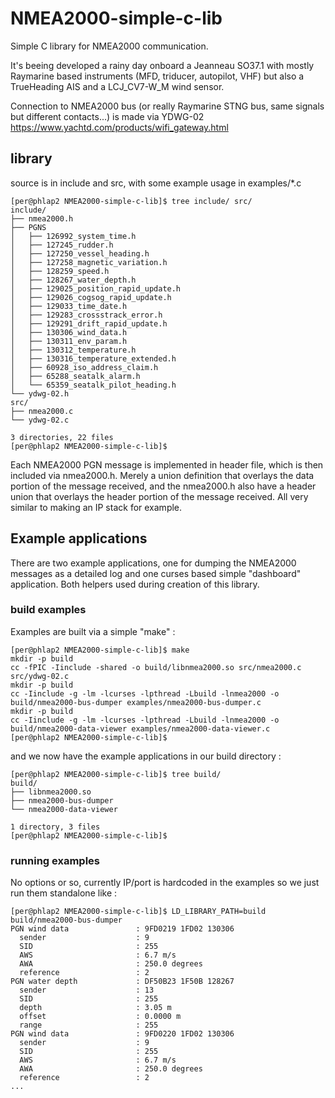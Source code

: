 # NMEA2000-simple-c-lib
Simple C library for NMEA2000 communication.

It's beeing developed a rainy day onboard a Jeanneau SO37.1 with mostly Raymarine based instruments
(MFD, triducer, autopilot, VHF) but also a TrueHeading AIS and a LCJ_CV7-W_M wind sensor.

Connection to NMEA2000 bus (or really Raymarine STNG bus, same signals but different contacts...)
is made via YDWG-02 https://www.yachtd.com/products/wifi_gateway.html

## library
source is in include and src, with some example usage in examples/*.c

```
[per@phlap2 NMEA2000-simple-c-lib]$ tree include/ src/
include/
├── nmea2000.h
├── PGNS
│   ├── 126992_system_time.h
│   ├── 127245_rudder.h
│   ├── 127250_vessel_heading.h
│   ├── 127258_magnetic_variation.h
│   ├── 128259_speed.h
│   ├── 128267_water_depth.h
│   ├── 129025_position_rapid_update.h
│   ├── 129026_cogsog_rapid_update.h
│   ├── 129033_time_date.h
│   ├── 129283_crossstrack_error.h
│   ├── 129291_drift_rapid_update.h
│   ├── 130306_wind_data.h
│   ├── 130311_env_param.h
│   ├── 130312_temperature.h
│   ├── 130316_temperature_extended.h
│   ├── 60928_iso_address_claim.h
│   ├── 65288_seatalk_alarm.h
│   └── 65359_seatalk_pilot_heading.h
└── ydwg-02.h
src/
├── nmea2000.c
└── ydwg-02.c

3 directories, 22 files
[per@phlap2 NMEA2000-simple-c-lib]$
```

Each NMEA2000 PGN message is implemented in header file, which is then included via nmea2000.h.
Merely a union definition that overlays the data portion of the message received, and the nmea2000.h
also have a header union that overlays the header portion of the message received. All very similar
to making an IP stack for example.

## Example applications

There are two example applications, one for dumping the NMEA2000 messages as a detailed log
and one curses based simple "dashboard" application. Both helpers used during creation of this
library.

### build examples

Examples are built via a simple "make" :

```
[per@phlap2 NMEA2000-simple-c-lib]$ make
mkdir -p build
cc -fPIC -Iinclude -shared -o build/libnmea2000.so src/nmea2000.c src/ydwg-02.c
mkdir -p build
cc -Iinclude -g -lm -lcurses -lpthread -Lbuild -lnmea2000 -o build/nmea2000-bus-dumper examples/nmea2000-bus-dumper.c
mkdir -p build
cc -Iinclude -g -lm -lcurses -lpthread -Lbuild -lnmea2000 -o build/nmea2000-data-viewer examples/nmea2000-data-viewer.c
[per@phlap2 NMEA2000-simple-c-lib]$
```

and we now have the example applications in our build directory :

```
[per@phlap2 NMEA2000-simple-c-lib]$ tree build/
build/
├── libnmea2000.so
├── nmea2000-bus-dumper
└── nmea2000-data-viewer

1 directory, 3 files
[per@phlap2 NMEA2000-simple-c-lib]$ 
```

### running examples

No options or so, currently IP/port is hardcoded in the examples so we just run them standalone like :
```
[per@phlap2 NMEA2000-simple-c-lib]$ LD_LIBRARY_PATH=build build/nmea2000-bus-dumper 
PGN wind data               : 9FD0219 1FD02 130306
  sender                    : 9
  SID                       : 255
  AWS                       : 6.7 m/s
  AWA                       : 250.0 degrees
  reference                 : 2
PGN water depth             : DF50B23 1F50B 128267
  sender                    : 13
  SID                       : 255
  depth                     : 3.05 m
  offset                    : 0.0000 m
  range                     : 255
PGN wind data               : 9FD0220 1FD02 130306
  sender                    : 9
  SID                       : 255
  AWS                       : 6.7 m/s
  AWA                       : 250.0 degrees
  reference                 : 2
...
```
